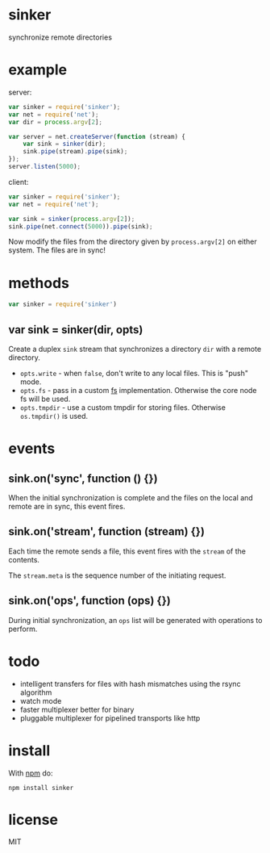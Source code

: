 # sinker

synchronize remote directories

# example

server:

``` js
var sinker = require('sinker');
var net = require('net');
var dir = process.argv[2];

var server = net.createServer(function (stream) {
    var sink = sinker(dir);
    sink.pipe(stream).pipe(sink);
});
server.listen(5000);
```

client:

``` js
var sinker = require('sinker');
var net = require('net');

var sink = sinker(process.argv[2]);
sink.pipe(net.connect(5000)).pipe(sink);
```

Now modify the files from the directory given by `process.argv[2]` on either
system. The files are in sync!

# methods

``` js
var sinker = require('sinker')
```

## var sink = sinker(dir, opts)

Create a duplex `sink` stream that synchronizes a directory `dir` with a remote
directory.

* `opts.write` - when `false`, don't write to any local files. This is "push"
mode.
* `opts.fs` - pass in a custom [fs](http://nodejs.org/docs/latest/api/fs.html)
implementation. Otherwise the core node fs will be used.
* `opts.tmpdir` - use a custom tmpdir for storing files. Otherwise `os.tmpdir()`
is used.

# events

## sink.on('sync', function () {})

When the initial synchronization is complete and the files on the local and
remote are in sync, this event fires.

## sink.on('stream', function (stream) {})

Each time the remote sends a file, this event fires with the `stream` of the
contents.

The `stream.meta` is the sequence number of the initiating request.

## sink.on('ops', function (ops) {})

During initial synchronization, an `ops` list will be generated with operations
to perform.

# todo

* intelligent transfers for files with hash mismatches using the rsync algorithm
* watch mode
* faster multiplexer better for binary
* pluggable multiplexer for pipelined transports like http

# install

With [npm](https://npmjs.org) do:

```
npm install sinker
```

# license

MIT
